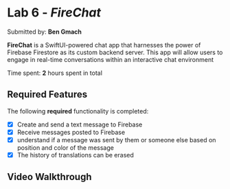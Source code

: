 # Lab 6 - *FireChat*

Submitted by: **Ben Gmach**

**FireChat** is a SwiftUI-powered chat app that harnesses the power of Firebase Firestore as its custom backend server. 
This app will allow users to engage in real-time conversations within an interactive chat environment

Time spent: **2** hours spent in total

## Required Features

The following **required** functionality is completed:

- [X] Create and send a text message to Firebase
- [X] Receive messages posted to Firebase
- [X] understand if a message was sent by them or someone else based on position and color of the message
- [X] The history of translations can be erased
 
## Video Walkthrough
